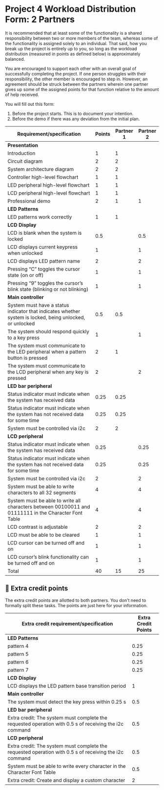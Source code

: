 # Project 4 Workload Distribution Form: 2 Partners

It is recommended that at least some of the functionality is a shared responsibility between two or more members of the team, whereas some of the functionality is assigned solely to an individual. That said, how you break up the project is entirely up to you, so long as the workload distribution (measured in points as defined below) is approximately balanced.

You are encouraged to support each other with an overall goal of successfully completing the project. If one person struggles with their responsibility, the other member is encouraged to step in. However, an agreement should be struck between the partners wherein one partner gives up some of the assigned points for that function relative to the amount of help received.  

You will fill out this form:
1. Before the project starts. This is to document your intention. 
2. Before the demo if there was any deviation from the initial plan.

| Requirement/specification                                                                                | Points | Partner 1 | Partner 2 |
|----------------------------------------------------------------------------------------------------------|--------|-----------|-----------|
| **Presentation**                                                                                         |        |           |           |
| Introduction                                                                                             | 1      |     1     |           |
| Circuit diagram                                                                                          | 2      |     2     |           |
| System architecture diagram                                                                              | 2      |     2     |           |
| Controller high-level flowchart                                                                          | 1      |     1     |           |
| LED peripheral high-level flowchart                                                                      | 1      |     1     |           |
| LCD peripheral high-level flowchart                                                                      | 1      |     1     |           |
| Professional demo                                                                                        | 2      |     1     |     1     |
| **LED Patterns**                                                                                         |        |           |           |
| LED patterns work correctly                                                                              | 1      |     1     |           |
| **LCD Display**                                                                                          |        |           |           |
| LCD is blank when the system is locked                                                                   | 0.5    |           |     0.5   |
| LCD displays current keypress when unlocked                                                              | 1      |           |     1     |
| LCD displays  LED pattern name                                                                           | 2      |           |     2     |
| Pressing “C” toggles the cursor state (on or off)                                                        | 1      |           |     1     |
| Pressing “9” toggles the cursor’s blink state (blinking or not blinking)                                 | 1      |           |     1     |
| **Main controller**                                                                                      |        |           |           |
| System must have a status indicator that indicates whether system is locked, being unlocked, or unlocked | 0.5    |     0.5   |           |
| The system should respond quickly to a key press                                                         | 1      |           |     1     |
| The system must communicate to the LED peripheral when a pattern button is pressed                       | 2      |     1     |           |
| The system must communicate to the LCD peripheral when any key is pressed                                | 2      |           |     2     |
| **LED bar peripheral**                                                                                   |        |           |           |
| Status indicator must indicate when the system has received data                                         | 0.25   |     0.25  |           |
| Status indicator must indicate when the system has not received data for some time                       | 0.25   |     0.25  |           |
| System must be controlled via i2c                                                                        | 2      |     2     |           |
| **LCD peripheral**                                                                                       |        |           |           |
| Status indicator must indicate when the system has received data                                         | 0.25   |           |     0.25  |
| Status indicator must indicate when the system has not received data for some time                       | 0.25   |           |     0.25  |
| System must be controlled via i2c                                                                        | 2      |           |     2     |
| System must be able to write characters to all 32 segments                                               | 4      |           |     4     |
| System must be able to write all characters between 00100011 and 01111111 in the Character Font Table    | 4      |           |     4     |
| LCD contrast is adjustable                                                                               | 2      |           |     2     |
| LCD must be able to be cleared                                                                           | 1      |           |     1     |
| LCD cursor can be turned off and on                                                                      | 1      |           |     1     |
| LCD cursor’s blink functionality can be turned off and on                                                | 1      |           |     1     |
| Total                                                                                                    | 40     |    15     |     25    |


## 🚀 Extra credit points
The extra credit points are allotted to both partners. You don't need to formally split these tasks. The points are just here for your information.

| Extra credit requirement/specification                                                                   | Extra Credit Points |
|----------------------------------------------------------------------------------------------------------|---------------------|
| **LED Patterns**                                                                                         |                     |
| pattern 4                                                                                                | 0.25                |
| pattern 5                                                                                                | 0.25                |
| pattern 6                                                                                                | 0.25                |
| pattern 7                                                                                                | 0.25                |
| **LCD Display**                                                                                          |                     |
| LCD displays the LED pattern base transition period                                                      | 1                   |
| **Main controller**                                                                                      |                     |
| The system must detect the key press within 0.25 s                                                       | 0.5                 |
| **LED bar peripheral**                                                                                   |                     |
| Extra credit: The system must complete the requested operation with 0.5 s of receiving the i2c command   | 0.5                 |
| **LCD peripheral**                                                                                       |                     |
| Extra credit: The system must complete the requested operation with 0.5 s of receiving the i2c command   | 0.5                 |
| System must be able to write every character in the Character Font Table                                 | 0.5                 |
| Extra credit: Create and display a custom character                                                      | 2                   |

